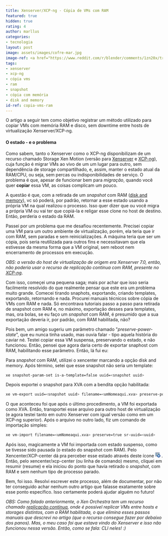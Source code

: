 ```yaml
---
title: Xenserver/XCP-ng - Cópia de VMs com RAM
featured: true
hidden: true
rating: 4
author: marllus
categories:
- tecnologia
layout: post
image: assets/images/cofre-mar.jpg
image-ref: <a href="https://www.reddit.com/r/blender/comments/1zn20x/treasure_chest_floating_in_the_ocean_it_turned/">Treasure chest floating in the ocean</a>
tags:
- xenserver
- xcp-ng
- cópia vms
- ram
- snapshot
- cópia com memória
- disk and memory
id-ref: copia-vms-ram
---
```


O artigo a seguir tem como objetivo registrar um método utilizado para copiar VMs com memória RAM e disco, sem downtime entre hosts de virtualização Xenserver/XCP-ng.

#### O estado - e o problema

Como sabem, tanto o Xenserver como o XCP-ng disponibilizam de um recurso chamado Storage Xen Motion (versão para [Xenserver](https://docs.citrix.com/en-us/xenserver/7-1/vms/migrate.html) e [XCP-ng](https://xcp-ng.org/docs/updates.html#xcp-ng-7-5-7-6-and-live-migrations)), cuja função é migrar VMs ao vivo de um um lugar para outro, sem dependência de storage compartilhado, e, assim, manter o estado atual da RAM/CPU, ou seja, sem percas ou indisponibilidades de serviço. O problema é que, apesar de funcionar bem para *migração*, quando você quer **copiar** essa VM, as coisas complicam um pouco.

A questão é que, com a retirada de um *snapshot* com RAM ([disk and memory](https://docs.citrix.com/en-us/xencenter/7-1/vms-snapshots-about.html)), vc só poderá, por padrão, retornar a esse estado usando a própria VM na qual realizou o processo. Isso quer dizer que ou você migra a própria VM ou vai ter que copiá-la e religar esse clone no host de destino. Então, perderia o estado da RAM.

Passei por um problema que me desafiou recentemente. Precisei copiar uma VM para um outro ambiente de virtualização, porém, ela teria que ir com RAM, sem paradas e sem reinicializações. A máquina teria que ser um cópia, pois seria reutilizada para outros fins e necessitavam que ela estivesse da mesma forma que a VM original, sem reboot nem encerramento de processos em execução.

*OBS: a versão do host de virtualização de origem era Xenserver 7.0, então, não poderia usar o recurso de replicação contínua com RAM, presente no [XCP-ng](https://xen-orchestra.com/blog/devblog-6-backup-ram/)*.

Com isso, começei uma pequena saga; mais por achar que isso seria facilmente resolvido do que realmente pensar que este era um problema muito grande. Comecei tirando snaphots, exportando, criando templates, exportando, retornando e nada. Procurei manuais técnicos sobre cópia de VMs com RAM e nada. Só encontrava tutoriais passo a passo para retirada de snapshot com RAM e, no máximo, exportação desses para templates, mas, ora bolas, se eu faço um *snapshot* com RAM, é presumido que a sua exportação deveria ir, por padrão, com RAM habilitada, não?

Pois bem, um amigo sugeriu um parâmetro chamado "*preserve-power-state*", que eu nunca tinha usado, mas ouvia falar - tipo aquela história do caviar né. Testei copiar essa VM suspensa, preservando o estado, e não funcionou. Então, pensei que agora daria certo de exportar snaphost com RAM, habilitando esse parâmetro. Então, lá fui eu: 

Para *snapshot* com RAM, utilizei o xencenter marcando a opção disk and memory. Após término, setei que esse snapshot não seria um template:

```bash
xe snapshot-param-set is-a-template=false uuid=<snapshot uuid>
```

Depois exportei o snapshot para XVA com a bendita opção habilitada:

```bash
xe vm-export uuid=<snapshot uuid> filename=<umNomeaqui.xva> preserve-power-state=true 
```

O que aconteceu foi que após o último procedimento, a VM foi exportada como XVA. Então, transportei esse arquivo para outro host de virtualização (e agora testei tanto em outro Xenserver com igual versão como em um XCP-ng superior). Após o arquivo no outro lado, fiz um comando de importação simples:

```bash
xe vm-import filename=<umNomeaqui.xva> preserve=true sr-uuid=<uuid>
```

Após isso, magicamente a VM foi importada com estado suspenso, como se tivesse sido pausada (o estado do snapshot com RAM). Pelo Xencenter/XCP-center dá pra perceber esse estado através deste ícone <img src="/assets/images/suspended.png"> . Então, pelo xencenter/xcp-center (ou linha de comando) mesmo, cliquei em resumir (resume) e ela iniciou do ponto que havia retirado o *snapshot*, com RAM e sem nenhum tipo de processo parado. 

Bem, foi isso. Resolvi escrever este processo, além de documentar, por não ter conseguido achar nenhum outro artigo que falasse exatamente sobre esse ponto específico. Isso certamente poderá ajudar alguém no futuro!

*OBS: Como falado anteriormente, o Xen Orchestra tem um recurso chamado [replicação contínua](https://xen-orchestra.com/blog/devblog-6-backup-ram/), onde é possível replicar VMs entre hosts e storages distintos, com a RAM habilitada, o que elimina esses passos manuais que descrevi no artigo (que o recurso consegue fazer por debaixo dos panos). Mas, o meu caso foi que estava vindo do Xenserver e isso não funcionou nessa versão. Então, como se fala: CLI neles! :)*

